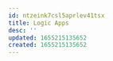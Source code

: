 ```yaml
---
id: ntzeink7csl5aprlev41tsx
title: Logic Apps
desc: ''
updated: 1655215135652
created: 1655215135652
---
```


